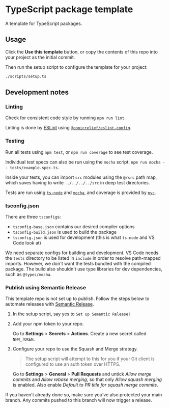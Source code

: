# TypeScript package template

A template for TypeScript packages.

## Usage

Click the **Use this template** button, or copy the contents of this repo into your project as the initial commit.

Then run the setup script to configure the template for your project:

```sh
./scripts/setup.ts
```

## Development notes

### Linting

Check for consistent code style by running `npm run lint`.

Linting is done by [ESLint](https://eslint.org) using [`@comicrelief/eslint-config`](https://github.com/comicrelief/eslint-config).

### Testing

Run all tests using `npm test`, or `npm run coverage` to see test coverage.

Individual test specs can also be run using the `mocha` script: `npm run mocha -- tests/example.spec.ts`.

Inside your tests, you can import `src` modules using the `@/src` path map, which saves having to write `../../../../src` in deep test directories.

Tests are run using [`ts-node`](https://typestrong.org/ts-node/docs/) and [`mocha`](https://mochajs.org), and coverage is provided by [`nyc`](https://istanbul.js.org).

### tsconfig.json

There are three `tsconfig`s:

- `tsconfig-base.json` contains our desired compiler options
- `tsconfig-build.json` is used to build the package
- `tsconfig.json` is used for development (this is what `ts-node` and VS Code look at)

We need separate configs for building and development. VS Code needs the `tests` directory to be listed in `include` in order to resolve path-mapped imports. However, we don't want the tests bundled with the compiled package. The build also shouldn't use type libraries for dev dependencies, such as `@types/mocha`.

### Publish using Semantic Release

This template repo is not set up to publish. Follow the steps below to automate releases with [Semantic Release](https://semantic-release.gitbook.io).

1. In the setup script, say yes to `Set up Semantic Release?`

2. Add your npm token to your repo.

   Go to **Settings** > **Secrets** > **Actions**. Create a new secret called `NPM_TOKEN`.

3. Configure your repo to use the Squash and Merge strategy.

   > The setup script will attempt to this for you if your Git client is configured to use an auth token over HTTPS.

   Go to **Settings** > **General** > **Pull Requests** and untick *Allow merge commits* and *Allow rebase merging*, so that only *Allow squash merging* is enabled. Also enable *Default to PR title for squash merge commits*.

If you haven't already done so, make sure you've also protected your main branch. Any commits pushed to this branch will now trigger a release.

